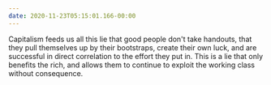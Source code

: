 ```yaml
---
date: 2020-11-23T05:15:01.166-00:00
---
```

Capitalism feeds us all this lie that good people don't take handouts, that they pull themselves up by their bootstraps, create their own luck, and are successful in direct correlation to the effort they put in. This is a lie that only benefits the rich, and allows them to continue to exploit the working class without consequence.
